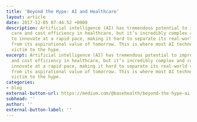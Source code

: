 ```yaml
---
title: 'Beyond the Hype: AI and Healthcare'
layout: article
date: 2017-12-05 07:44:52 +0000
description: Artificial intelligence (AI) has tremendous potential to improve both
  care and cost efficiency in healthcare, but it’s incredibly complex and continues
  to innovate at a rapid pace, making it hard to separate its real-world value today
  from its aspirational value of tomorrow. This is where most AI technology falls
  victim to the hype.
excerpt: Artificial intelligence (AI) has tremendous potential to improve both care
  and cost efficiency in healthcare, but it’s incredibly complex and continues to
  innovate at a rapid pace, making it hard to separate its real-world value today
  from its aspirational value of tomorrow. This is where most AI technology falls
  victim to the hype.
categories:
- blog
external-button-url: https://medium.com/@basehealth/beyond-the-hype-ai-and-healthcare-f138cebfb8ed
subhead: ''
author: ''
external-button-label: ''
---
```

